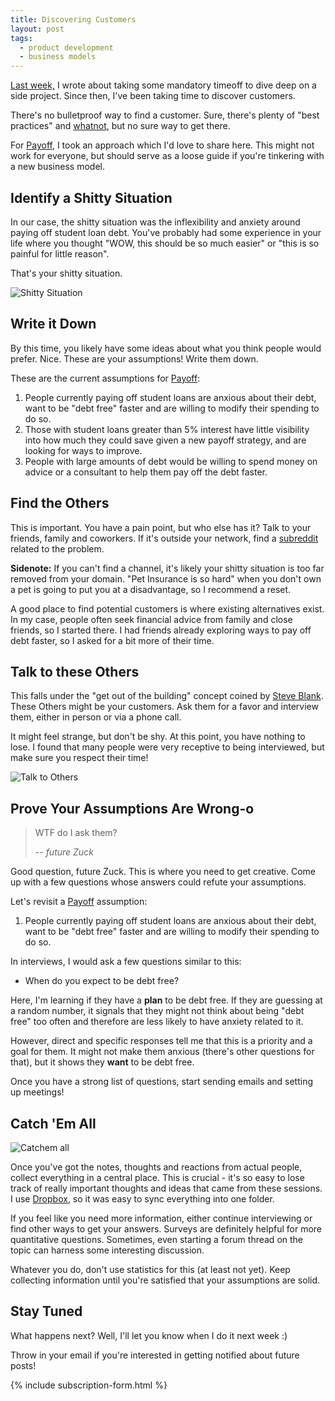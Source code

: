 ```yaml
---
title: Discovering Customers
layout: post
tags:
  - product development
  - business models
---
```


[Last week,](2017/07/mandatory-timeoff.html) I wrote about taking some mandatory timeoff to dive deep on a side project. Since then, I've been taking time to discover customers.

There's no bulletproof way to find a customer. Sure, there's plenty of "best practices" and [whatnot](https://www.entrepreneur.com/article/219582), but no sure way to get there.

For [Payoff](https://github.com/bomatson/payoff), I took an approach which I'd love to share here. This might not work for everyone, but should serve as a loose guide if you're tinkering with a new business model.

## Identify a Shitty Situation

In our case, the shitty situation was the inflexibility and anxiety around paying off student loan debt. You've probably had some experience in your life where you thought "WOW, this should be so much easier" or "this is so painful for little reason".

That's your shitty situation.

![Shitty Situation](https://s3.amazonaws.com/lowres.cartoonstock.com/military-chef-cook-hot_oil-sieges-siege_war-wmi110816_low.jpg)

## Write it Down

By this time, you likely have some ideas about what you think people would prefer. Nice. These are your assumptions! Write them down.

These are the current assumptions for [Payoff](https://github.com/bomatson/payoff):

1. People currently paying off student loans are anxious about their debt, want to be "debt free" faster and are willing to modify their spending to do so.
1. Those with student loans greater than 5% interest have little visibility into how much they could save given a new payoff strategy, and are looking for ways to improve.
1. People with large amounts of debt would be willing to spend money on advice or a consultant to help them pay off the debt faster.

## Find the Others

This is important. You have a pain point, but who else has it? Talk to your
friends, family and coworkers. If it's outside your network, find a [subreddit](https://www.reddit.com/r/personalfinance/) related to the problem.

**Sidenote:** If you can't find a channel, it's likely your shitty situation is too far removed from your domain. "Pet Insurance is so hard" when you don't own a pet is going to put you at a disadvantage, so I recommend a reset.

A good place to find potential customers is where existing alternatives exist. In my case, people often seek financial advice from family and close friends, so I started there.
I had friends already exploring ways to pay off debt faster, so I asked for a bit more of their time.

## Talk to these Others

This falls under the "get out of the building" concept coined by [Steve Blank](https://steveblank.com/2010/03/11/teaching-entrepreneurship-%E2%80%93-by-getting-out-of-the-building/).
These Others might be your customers. Ask them for a favor and interview them, either in person or via a phone call.

It might feel strange, but don't be shy. At this point, you have nothing to lose. I found that many people were very receptive to being interviewed, but make sure you respect their time!

![Talk to Others](https://s3.amazonaws.com/lowres.cartoonstock.com/business-commerce-busy-workloads-hand_free-help-ask_for_help-mfln144_low.jpg)

## Prove Your Assumptions Are Wrong-o

> WTF do I ask them?
> 
> -- _future Zuck_

Good question, future Zuck. This is where you need to get creative. Come up with a few questions whose answers could refute your assumptions.

Let's revisit a [Payoff](https://github.com/bomatson/payoff) assumption:

1. People currently paying off student loans are anxious about their debt, want to be "debt free" faster and are willing to modify their spending to do so.

In interviews, I would ask a few questions similar to this:

- When do you expect to be debt free?

Here, I'm learning if they have a **plan** to be debt free. If they are guessing at a random number, it signals that they might not think about being "debt free" too often and therefore are less likely to have anxiety related to it.

However, direct and specific responses tell me that this is a priority and a goal for them. It might not make them anxious (there's other questions for that), but it shows they **want** to be debt free.

Once you have a strong list of questions, start sending emails and setting up meetings!


## Catch 'Em All

![Catchem all](https://s3.amazonaws.com/lowres.cartoonstock.com/military-refrigerator_magnets-magnets-fridge_magnet-magnetic_pull-magnetic_field-bven72_low.jpg)

Once you've got the notes, thoughts and reactions from actual people, collect everything in a central place. This is crucial - it's so easy to lose track of really important thoughts and ideas that came from these sessions. I use [Dropbox](https://www.dropbox.com/), so it was easy to sync everything into one folder.

If you feel like you need more information, either continue interviewing or find other ways to get your answers.
Surveys are definitely helpful for more quantitative questions. Sometimes, even starting a forum thread on the topic can harness some interesting discussion.

Whatever you do, don't use statistics for this (at least not yet). Keep collecting information until you're satisfied that your assumptions are solid.

## Stay Tuned

What happens next? Well, I'll let you know when I do it next week :)

Throw in your email if you're interested in getting notified about future posts!

{% include subscription-form.html %}
